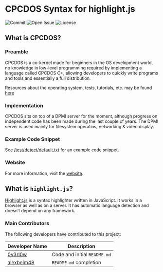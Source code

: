 # CPCDOS Syntax for highlight.js

![Commit](https://img.shields.io/github/last-commit/SPinti-Software/highlightjs-cpcdos?style=for-the-badge)
![Open Issue](https://img.shields.io/github/issues-raw/SPinti-Software/highlightjs-cpcdos?style=for-the-badge)
![License](https://img.shields.io/github/license/SPinti-Software/highlightjs-cpcdos?style=for-the-badge)

## What is CPCDOS?

### Preamble

CPCDOS is a co-kernel made for beginners in the OS development world, no knowledge in low-level programming required by implementing a language called CPCDOS C+, allowing developers to quickly write programs and tools and essentially a full distribution.

Resources about the operating system, tests, tutorials, etc. may be found [here](https://www.youtube.com/user/cpcdososx)

### Implementation

CPCDOS sits on top of a DPMI server for the moment, although progress on independent code has been made during the last couple of years. The DPMI server is used mainly for filesystem operatins, networking & video display. 

### Example Code Snippet

See [/test/detect/default.txt](/test/detect/default.txt) for an example code snippet.

### Website

For more information, visit the [website](https://cpcdos.net/en).

## What is `highlight.js`?

[Highlight.js](https://github.com/highlightjs/highlight.js) is a syntax highlighter written in JavaScript. It works in a browser as well as on a server. It has automatic language detection and doesn’t depend on any framework.

### Main Contributors

The following developers have contributed to this project:

| Developer Name                                            | Description                                                  |
|-----------------------------------------------------------|--------------------------------------------------------------|
| [0v3rl0w](https://github.com/0v3rl0w)                     | Code and initial `README.md`                                 |
| [alexbelm48](https://github.com/alexbelm48)               | `README.md` completion                                       |

